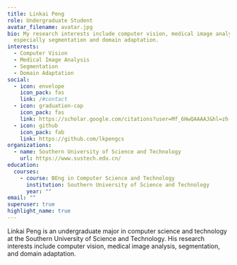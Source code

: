 ```yaml
---
title: Linkai Peng
role: Undergraduate Student
avatar_filename: avatar.jpg
bio: My research interests include computer vision, medical image analysis,
  especially segmentation and domain adaptation.
interests:
  - Computer Vision
  - Medical Image Analysis
  - Segmentation
  - Domain Adaptation
social:
  - icon: envelope
    icon_pack: fas
    link: /#contact
  - icon: graduation-cap
    icon_pack: fas
    link: https://scholar.google.com/citations?user=Mf_6HwQAAAAJ&hl=zh-CN
  - icon: github
    icon_pack: fab
    link: https://github.com/lkpengcs
organizations:
  - name: Southern University of Science and Technology
    url: https://www.sustech.edu.cn/
education:
  courses:
    - course: BEng in Computer Science and Technology
      institution: Southern University of Science and Technology
      year: ""
email: ""
superuser: true
highlight_name: true
---
```

Linkai Peng is an undergraduate major in computer science and technology at the Southern University of Science and Technology. His research interests include computer vision, medical image analysis, segmentation, and domain adaptation.